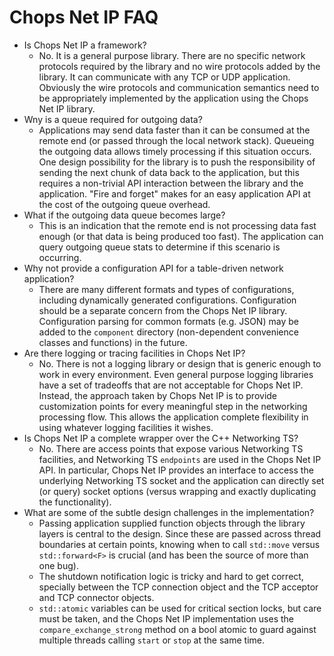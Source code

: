 # Chops Net IP FAQ

- Is Chops Net IP a framework?
  - No. It is a general purpose library. There are no specific network protocols required by the library and no wire protocols added by the library. It can communicate with any TCP or UDP application. Obviously the wire protocols and communication semantics need to be appropriately implemented by the application using the Chops Net IP library.
- Wny is a queue required for outgoing data?
  - Applications may send data faster than it can be consumed at the remote end (or passed through the local network stack). Queueing the outgoing data allows timely processing if this situation occurs. One design possibility for the library is to push the responsibility of sending the next chunk of data back to the application, but this requires a non-trivial API interaction between the library and the application. "Fire and forget" makes for an easy application API at the cost of the outgoing queue overhead.
- What if the outgoing data queue becomes large?
  - This is an indication that the remote end is not processing data fast enough (or that data is being produced too fast). The application can query outgoing queue stats to determine if this scenario is occurring.
- Why not provide a configuration API for a table-driven network application?
  - There are many different formats and types of configurations, including dynamically generated configurations. Configuration should be a separate concern from the Chops Net IP library. Configuration parsing for common formats (e.g. JSON) may be added to the `component` directory (non-dependent convenience classes and functions) in the future.
- Are there logging or tracing facilities in Chops Net IP?
  - No. There is not a logging library or design that is generic enough to work in every environment. Even general purpose logging libraries have a set of tradeoffs that are not acceptable for Chops Net IP. Instead, the approach taken by Chops Net IP is to provide customization points for every meaningful step in the networking processing flow. This allows the application complete flexibility in using whatever logging facilities it wishes.
- Is Chops Net IP a complete wrapper over the C++ Networking TS?
  - No. There are access points that expose various Networking TS facilities, and Networking TS `endpoints` are used in the Chops Net IP API. In particular, Chops Net IP provides an interface to access the underlying Networking TS socket and the application can directly set (or query) socket options (versus wrapping and exactly duplicating the functionality).
- What are some of the subtle design challenges in the implementation?
  - Passing application supplied function objects through the library layers is central to the design. Since these are passed across thread boundaries at certain points, knowing when to call `std::move` versus `std::forward<F>` is crucial (and has been the source of more than one bug).
  - The shutdown notification logic is tricky and hard to get correct, specially between the TCP connection object and the TCP acceptor and TCP connector objects.
  - `std::atomic` variables can be used for critical section locks, but care must be taken, and the Chops Net IP implementation uses the `compare_exchange_strong` method on a bool atomic to guard against multiple threads calling `start` or `stop` at the same time.

